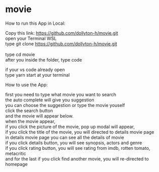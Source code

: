 # movie
How to run this App in Local:

Copy this link: https://github.com/dollyton-h/movie.git <br> 
open your Terminal WSL<br>
type git clone https://github.com/dollyton-h/movie.git<br><br>
type cd movie<br>
after you inside the folder, type code<br>

if your vs code already open<br>
type yarn start at your terminal<br>

How to use the App:<br>

first you need to type what movie you want to search<br>
the auto complete will give you suggestion<br>
you can choose the suggestion or type the movie youself<br>
click the search button<br>
and the movie will appear below.<br>
when the movie appear,<br>
if you click the picture of the movie, pop up modal will appear,<br>
if you click the title of the movie, you will directed to details movie page<br>
in details movie page you can see all the details of movie<br>
if you click details button, you will see synopsis, actors and genre<br>
if you click rating button, you will see rating from imdb, rotten tomato, metacritic<br>
and for the last if you click find another movie, you will re-directed to homepage<br>
